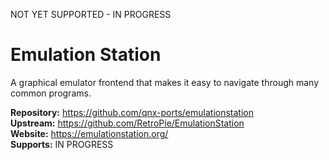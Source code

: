 NOT YET SUPPORTED - IN PROGRESS

# Emulation Station
A graphical emulator frontend that makes it easy to navigate through many common programs.

**Repository:** https://github.com/qnx-ports/emulationstation \
**Upstream:** https://github.com/RetroPie/EmulationStation \
**Website:** https://emulationstation.org/ \
**Supports:** IN PROGRESS

